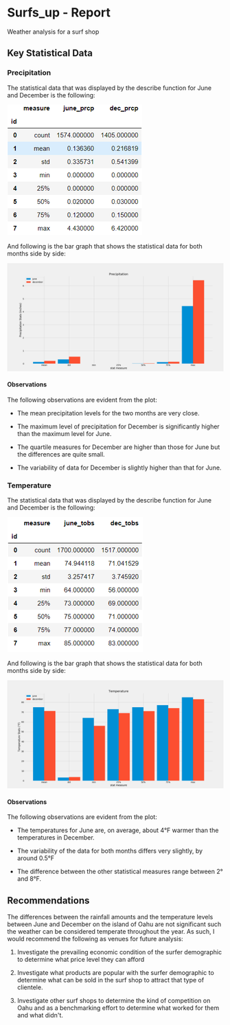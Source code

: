 # Surfs_up - Report

Weather analysis for a surf shop

## Key Statistical Data

### Precipitation

The statistical data that was displayed by the describe function for June and December is the following:

![Precipitation stats](pics/Precipitation_df.png)

And following is the bar graph that shows the statistical data for both months side by side:

![Precipitation graph](pics/Precipitation.png)

#### Observations

The following observations are evident from the plot:

* The mean precipitation levels for the two months are very close.

* The maximum level of precipitation for December is significantly higher than the maximum level for June.

* The quartile measures for December are higher than those for June but the differences are quite small.

* The variability of data for December is slightly higher than that for June.

### Temperature

The statistical data that was displayed by the describe function for June and December is the following:

![](pics/Temperature_df.png)

And following is the bar graph that shows the statistical data for both months side by side:

![Temperature graph](pics/Temperature.png)

#### Observations

The following observations are evident from the plot:

* The temperatures for June are, on average, about 4&deg;F warmer than the temperatures in December.

* The variability of the data for both months differs very slightly, by around 0.5&deg;F

* The difference between the other statistical measures range between 2&deg; and 8&deg;F.

## Recommendations

The differences between the rainfall amounts and the temperature levels between June and December on the island of Oahu are not significant such the weather can be considered temperate throughout the year. As such, I would recommend the following as venues for future analysis:

1. Investigate the prevailing economic condition of the surfer demographic to determine what price level they can afford

2. Investigate what products are popular with the surfer demographic to determine what can be sold in the surf shop to attract that type of clientele.

3. Investigate other surf shops to determine the kind of competition on Oahu and as a benchmarking effort to determine what worked for them and what didn't.